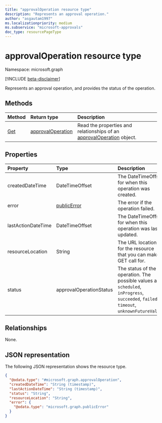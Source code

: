 ```yaml
---
title: "approvalOperation resource type"
description: "Represents an approval operation."
author: "asgautam1997"
ms.localizationpriority: medium
ms.subservice: "microsoft-approvals"
doc_type: resourcePageType
---
```


# approvalOperation resource type

Namespace: microsoft.graph

[!INCLUDE [beta-disclaimer](../../includes/beta-disclaimer.md)]

Represents an approval operation, and provides the status of the operation.

## Methods
|Method|Return type|Description|
|:---|:---|:---|
|[Get](../api/approvaloperation-get.md)|[approvalOperation](../resources/approvaloperation.md)|Read the properties and relationships of an [approvalOperation](../resources/approvaloperation.md) object.|

## Properties
|Property|Type|Description|
|:---|:---|:---|
|createdDateTime|DateTimeOffset|The DateTimeOffset for when this operation was created.|
|error|[publicError](../resources/publicerror.md)|The error if the operation failed.|
|lastActionDateTime|DateTimeOffset|The DateTimeOffset for when this operation was last updated.|
|resourceLocation|String|The URL location for the resource that you can make a GET call for.|
|status|approvalOperationStatus|The status of the operation. The possible values are: `scheduled`, `inProgress`, `succeeded`, `failed`, `timeout`, `unknownFutureValue`.|

## Relationships
None.

## JSON representation
The following JSON representation shows the resource type.
<!-- {
  "blockType": "resource",
  "keyProperty": "id",
  "@odata.type": "microsoft.graph.approvalOperation",
  "openType": false
}
-->
``` json
{
  "@odata.type": "#microsoft.graph.approvalOperation",
  "createdDateTime": "String (timestamp)",
  "lastActionDateTime": "String (timestamp)",
  "status": "String",
  "resourceLocation": "String",
  "error": {
    "@odata.type": "microsoft.graph.publicError"
  }
}
```

